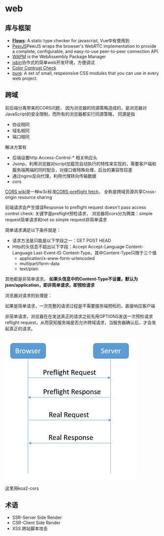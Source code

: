 
# web

## 库与框架

- **[Flows](https://flow.org/en/)**: A static type checker for javascript, Vue中有使用到
- [PeerJS](https://peerjs.com/)PeerJS wraps the browser's WebRTC implementation to provide a complete, configurable, and easy-to-use peer-to-peer connection API.
- [WAPM](https://wapm.io/) is the WebAssembly Package Manager
- [jsbin](https://github.com/jsbin/jsbin)协作式的简单web开发环境，方便调试
- [Color Contrust Check](https://webaim.org/resources/contrastchecker/) 
- [pure](https://purecss.io/menus/): A set of small, respeonsive CSS modules that you can use in every web project.


## 跨域

前后端分离带来的CORS问题， 因为浏览器的同源策略造成的，是浏览器对JavaScript的安全限制，而所有的浏览器都实行同源策略， 同源是指

- 协议相同
- 域名相同
- 端口相同

解决方案有

- 后端设置http Access-Control-* 相关响应头
- Jsonp，利用浏览器对script加载完自动执行的特性来实现的，需要客户端和服务端两端的同时配合，对接口做特殊处理，后台的兼容性较差
- 通过nginx反向代理，利用代理转向传输数据
- cors

[CORS wiki](https://www.w3.org/wiki/CORS)是一种w3c标准[CORS-preflight fetch](https://fetch.spec.whatwg.org/#cors-preflight-fetch)， 全称是跨域资源共享Cross-origin resource sharing

前端请求会产生错误Response to preflight request doesn't pass access control check:
关键字是preflight预检请求， 浏览器将cors分为两类：simple request简单请求和not so simple request非简单请求

简单请求满足以下条件就是：

- 请求方法是只能是以下字段之一：GET POST HEAD
- Http的头信息不超出以下字段：Accept Accept-Language Content-Language Last-Event-ID Content-Type。其中Content-Type只限于三个值
    - application/x-www-form-urlencoded
    - multipart/form-data
    - text/plain

其他都是非简单请求。 **如果头信息中的Content-Type不设置，默认为json/application，即非简单请求，即预检请求**

浏览器对请求的处理是：

如果是简单请求，一次完整的请求过程是不需要服务端预检的，直接响应客户端

非简单请求，浏览器在在发送真正的请求之前先用OPTIONS发送一次预检请求reflight request，从而获知服务端是否允许跨域请求，当服务器确认后，才会发起真正的请求。

![preflight request](./images/preflight.png)

这里用koa2-cors 

## 术语

- SSR-Server Side Render
- CSR-Client Side Render
- XSS 跨站脚本攻击
